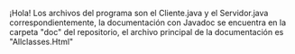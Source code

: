 ¡Hola!
Los archivos del programa son el Cliente.java y el Servidor.java correspondientemente, la documentación con Javadoc se encuentra en la carpeta "doc" del repositorio,
el archivo principal de la documentación es "Allclasses.Html"
